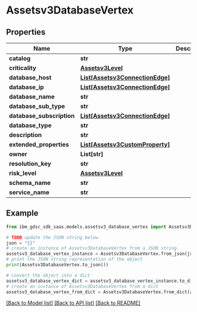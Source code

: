 # Assetsv3DatabaseVertex


## Properties

Name | Type | Description | Notes
------------ | ------------- | ------------- | -------------
**catalog** | **str** |  | [optional] 
**criticality** | [**Assetsv3Level**](Assetsv3Level.md) |  | [optional] 
**database_host** | [**List[Assetsv3ConnectionEdge]**](Assetsv3ConnectionEdge.md) |  | [optional] 
**database_ip** | [**List[Assetsv3ConnectionEdge]**](Assetsv3ConnectionEdge.md) |  | [optional] 
**database_name** | **str** |  | [optional] 
**database_sub_type** | **str** |  | [optional] 
**database_subscription** | [**List[Assetsv3ConnectionEdge]**](Assetsv3ConnectionEdge.md) |  | [optional] 
**database_type** | **str** |  | [optional] 
**description** | **str** |  | [optional] 
**extended_properties** | [**List[Assetsv3CustomProperty]**](Assetsv3CustomProperty.md) |  | [optional] 
**owner** | **List[str]** |  | [optional] 
**resolution_key** | **str** |  | [optional] 
**risk_level** | [**Assetsv3Level**](Assetsv3Level.md) |  | [optional] 
**schema_name** | **str** |  | [optional] 
**service_name** | **str** |  | [optional] 

## Example

```python
from ibm_gdsc_sdk_saas.models.assetsv3_database_vertex import Assetsv3DatabaseVertex

# TODO update the JSON string below
json = "{}"
# create an instance of Assetsv3DatabaseVertex from a JSON string
assetsv3_database_vertex_instance = Assetsv3DatabaseVertex.from_json(json)
# print the JSON string representation of the object
print(Assetsv3DatabaseVertex.to_json())

# convert the object into a dict
assetsv3_database_vertex_dict = assetsv3_database_vertex_instance.to_dict()
# create an instance of Assetsv3DatabaseVertex from a dict
assetsv3_database_vertex_from_dict = Assetsv3DatabaseVertex.from_dict(assetsv3_database_vertex_dict)
```
[[Back to Model list]](../README.md#documentation-for-models) [[Back to API list]](../README.md#documentation-for-api-endpoints) [[Back to README]](../README.md)


